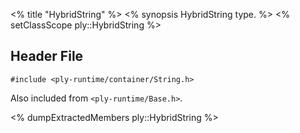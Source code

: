 <% title "HybridString" %>
<% synopsis 
HybridString type.
%>
<% setClassScope ply::HybridString %>

## Header File

`#include <ply-runtime/container/String.h>`

Also included from `<ply-runtime/Base.h>`.

<% dumpExtractedMembers ply::HybridString %>

